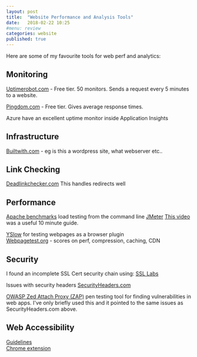 ```yaml
---
layout: post
title:  "Website Performance and Analysis Tools"
date:   2018-02-22 10:25
#menu: review
categories: website 
published: true 
---
```


Here are some of my favourite tools for web perf and analytics:

## Monitoring
[Uptimerobot.com](https://uptimerobot.com) - Free tier. 50 monitors. Sends a request every 5 minutes to a website.

[Pingdom.com](https://www.pingdom.com) - Free tier. Gives average response times.

Azure have an excellent uptime monitor inside Application Insights  
## Infrastructure
[Builtwith.com](https://builtwith.com) - eg is this a wordpress site, what webserver etc..

## Link Checking
[Deadlinkchecker.com](https://www.deadlinkchecker.com) This handles redirects well

## Performance
[Apache benchmarks](/apachebenchmarks/2018/02/01/Apache-Benchmarks.html) load testing from the command line
[JMeter](https://jmeter.apache.org/)  [This video](https://www.youtube.com/watch?v=8NLeq-QxkSw) was a useful 10 minute guide.

[YSlow](http://yslow.org/) for testing webpages as a browser plugin  
[Webpagetest.org](https://www.webpagetest.org) - scores on perf, compression, caching, CDN

## Security
I found an incomplete SSL Cert security chain using:
[SSL Labs](https://www.ssllabs.com/ssltest/)  

Issues with security headers
[SecurityHeaders.com](https://securityheaders.com/)

[OWASP Zed Attach Proxy (ZAP)](https://github.com/zaproxy/zaproxy/wiki/Introduction) pen testing tool for finding vulnerabilities in web apps. I've only briefly used this and it pointed to the same issues as SecurityHeaders.com above.

## Web Accessibility
[Guidelines](https://www.wuhcag.com/wcag-checklist/)   
[Chrome extension](https://chrome.google.com/webstore/detail/lighthouse/blipmdconlkpinefehnmjammfjpmpbjk?hl=en)

